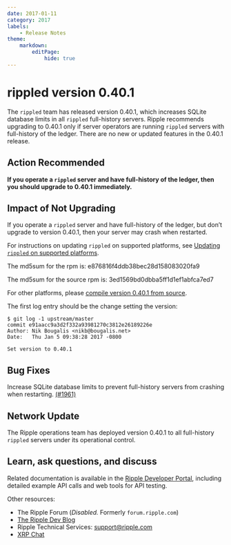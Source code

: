 ```yaml
---
date: 2017-01-11
category: 2017
labels:
    - Release Notes
theme:
    markdown:
        editPage:
            hide: true
---
```

# rippled version 0.40.1

The `rippled` team has released version 0.40.1, which increases SQLite database limits in all `rippled` full-history servers. Ripple recommends upgrading to 0.40.1 only if server operators are running `rippled` servers with full-history of the ledger. There are no new or updated features in the 0.40.1 release.

## Action Recommended

**If you operate a `rippled` server and have full-history of the ledger, then you should upgrade to 0.40.1 immediately.**

## Impact of Not Upgrading

If you operate a `rippled` server and have full-history of the ledger, but don’t upgrade to version 0.40.1, then your server may crash when restarted.

For instructions on updating `rippled` on supported platforms, see [Updating `rippled` on supported platforms](https://ripple.com/build/rippled-setup/#updating-rippled).

The md5sum for the rpm is: e876816f4ddb38bec28d158083020fa9

The md5sum for the source rpm is: 3ed1569bd0dbba5ff1d1ef1abfca7ed7

For other platforms, please [compile version 0.40.1 from source](https://github.com/ripple/rippled/tree/master/Builds).

The first log entry should be the change setting the version:

    $ git log -1 upstream/master
    commit e91aacc9a3d2f332a93981270c3812e26189226e
    Author: Nik Bougalis <nikb@bougalis.net>
    Date:   Thu Jan 5 09:38:28 2017 -0800

    Set version to 0.40.1

## Bug Fixes
Increase SQLite database limits to prevent full-history servers from crashing when restarting. [(#1961)](https://github.com/ripple/rippled/commit/610e51a162a6ef06accf8733b3b35b492963a78b)

## Network Update
The Ripple operations team has deployed version 0.40.1 to all full-history `rippled` servers under its operational control.

## Learn, ask questions, and discuss
Related documentation is available in the [Ripple Developer Portal](https://ripple.com/build/), including detailed example API calls and web tools for API testing.

Other resources:

* The Ripple Forum (_Disabled._ Formerly `forum.ripple.com`)
* [The Ripple Dev Blog](https://developers.ripple.com/blog/)
* Ripple Technical Services: <support@ripple.com>
* [XRP Chat](http://www.xrpchat.com/)
